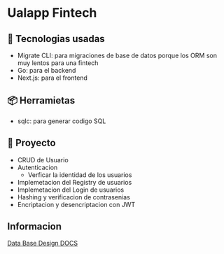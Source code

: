 # Ualapp Fintech

## 🔨 Tecnologias usadas

- Migrate CLI: para migraciones de base de datos porque los ORM son muy lentos para una fintech
- Go: para el backend
- Next.js: para el frontend

## 📦 Herramietas

- sqlc: para generar codigo SQL

## 🚀 Proyecto

- CRUD de Usuario
- Autenticacion
  - Verficar la identidad de los usuarios
- Implemetacion del Registry de usuarios
- Implemetacion del Login de usuarios
- Hashing y verificacion de contrasenias
- Encriptacion y desencriptacion con JWT

## Informacion

[Data Base Design DOCS](https://dbdocs.io/valrichter/go-ualapp)
